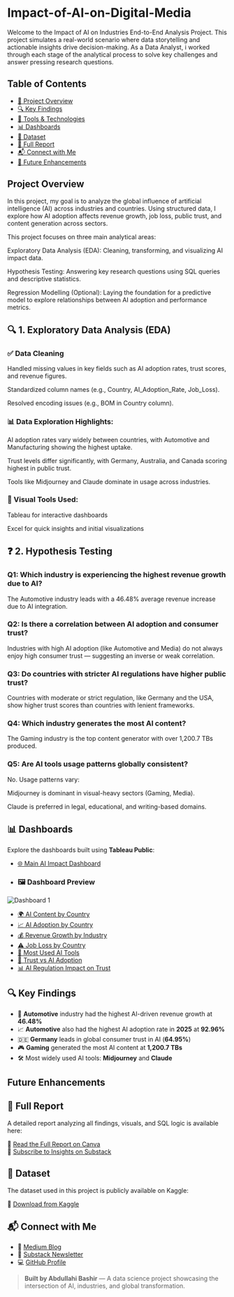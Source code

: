 # Impact-of-AI-on-Digital-Media

Welcome to the Impact of AI on Industries End-to-End Analysis Project. This project simulates a real-world scenario where data storytelling and actionable insights drive decision-making. As a Data Analyst, i worked through each stage of the analytical process to solve key challenges and answer pressing research questions.
## Table of Contents
- [📘 Project Overview](#-project-overview)
- [🔍 Key Findings](#-key-findings)
- [🧰 Tools & Technologies](#-tools--technologies)
- [📊 Dashboards](#-dashboards)
- [🧾 Dataset](#-dataset)
- [📄 Full Report](#-full-report)
- [📬 Connect with Me](#-connect-with-me)
- [🧠 Future Enhancements](#-future-enhancements)

## Project Overview
In this project, my goal is to analyze the global influence of artificial intelligence (AI) across industries and countries. Using structured data, I explore how AI adoption affects revenue growth, job loss, public trust, and content generation across sectors.

This project focuses on three main analytical areas:

Exploratory Data Analysis (EDA): Cleaning, transforming, and visualizing AI impact data.

Hypothesis Testing: Answering key research questions using SQL queries and descriptive statistics.

Regression Modelling (Optional): Laying the foundation for a predictive model to explore relationships between AI adoption and performance metrics.


## 🔍 1. Exploratory Data Analysis (EDA)
### ✅ Data Cleaning
Handled missing values in key fields such as AI adoption rates, trust scores, and revenue figures.

Standardized column names (e.g., Country, AI_Adoption_Rate, Job_Loss).

Resolved encoding issues (e.g., BOM in Country column).

### 📊 Data Exploration Highlights:
AI adoption rates vary widely between countries, with Automotive and Manufacturing showing the highest uptake.

Trust levels differ significantly, with Germany, Australia, and Canada scoring highest in public trust.

Tools like Midjourney and Claude dominate in usage across industries.

### 📌 Visual Tools Used:
Tableau for interactive dashboards

Excel for quick insights and initial visualizations

## ❓ 2. Hypothesis Testing
### Q1: Which industry is experiencing the highest revenue growth due to AI?
The Automotive industry leads with a 46.48% average revenue increase due to AI integration.

### Q2: Is there a correlation between AI adoption and consumer trust?
Industries with high AI adoption (like Automotive and Media) do not always enjoy high consumer trust — suggesting an inverse or weak correlation.

### Q3: Do countries with stricter AI regulations have higher public trust?
Countries with moderate or strict regulation, like Germany and the USA, show higher trust scores than countries with lenient frameworks.

### Q4: Which industry generates the most AI content?
The Gaming industry is the top content generator with over 1,200.7 TBs produced.

### Q5: Are AI tools usage patterns globally consistent?
No. Usage patterns vary:

Midjourney is dominant in visual-heavy sectors (Gaming, Media).

Claude is preferred in legal, educational, and writing-based domains.


## 📊 Dashboards

Explore the dashboards built using **Tableau Public**:

- [🌐 Main AI Impact Dashboard](https://public.tableau.com/views/AI_Impact_Dashboard/Dashboard1)
- ### 🖼️ Dashboard Preview
![Dashboard 1](https://github.com/user-attachments/assets/0fd3936f-20fc-429b-8428-8a60645d4126)

- [🌍 AI Content by Country](https://public.tableau.com/views/BiggestAIcontentgeneratedbycountry/BiggestAIContentbycountry)
- [📈 AI Adoption by Country](https://public.tableau.com/views/HighestAIadoptionindifferentcountries/HighestAIAdoption)
- [💰 Revenue Growth by Industry](https://public.tableau.com/views/HighestincreaseinrevenueduetoAI/HighestincreaseinrevenueduetoAI)
- [⚠️ Job Loss by Country](https://public.tableau.com/views/JoblossduetoAI/JoblossduetoAI)
- [🧠 Most Used AI Tools](https://public.tableau.com/views/TopAItools/TopAItools)
- [🤝 Trust vs AI Adoption](https://public.tableau.com/views/RelationshipbetweenAIandconsumertrust/AIandConsumertrust)
- [📊 AI Regulation Impact on Trust](https://public.tableau.com/views/Howregulationtypesaffecttrustlevels/Howdoregulationtypesaffecttrustlevels)

## 🔍 Key Findings

- 🚗 **Automotive** industry had the highest AI-driven revenue growth at **46.48%**
- 📈 **Automotive** also had the highest AI adoption rate in **2025** at **92.96%**
- 🇩🇪 **Germany** leads in global consumer trust in AI (**64.95%**)
- 🎮 **Gaming** generated the most AI content at **1,200.7 TBs**
- 🛠️ Most widely used AI tools: **Midjourney** and **Claude**

## Future Enhancements

## 📄 Full Report

A detailed report analyzing all findings, visuals, and SQL logic is available here:

📘 [Read the Full Report on Canva](https://www.canva.com/design/DAGklz10xdM/8bF5IReOTrd5a9OcdYNmVQ/view?utm_content=DAGklz10xdM&utm_campaign=designshare&utm_medium=link2&utm_source=uniquelinks&utlId=hc4d1a3eeb8)  
📩 [Subscribe to Insights on Substack](https://yourusername.substack.com)

## 🧾 Dataset

The dataset used in this project is publicly available on Kaggle:

📂 [Download from Kaggle](https://www.kaggle.com/datasets/atharvasoundankar/impact-of-ai-on-digital-media-2020-2025?resource=download)

## 📬 Connect with Me

- 📰 [Medium Blog](https://medium.com/@yourmediumhandle)
- 📩 [Substack Newsletter](https://yourusername.substack.com)
- 💻 [GitHub Profile](https://github.com/yourgithubusername)

> **Built by Abdullahi Bashir** — A data science project showcasing the intersection of AI, industries, and global transformation.


